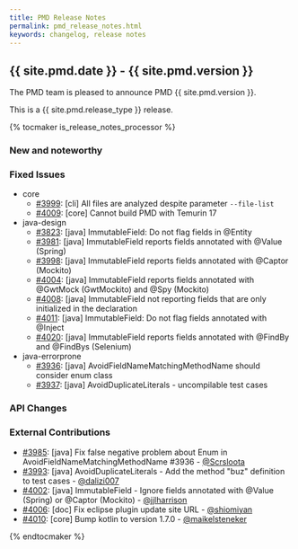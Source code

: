 ```yaml
---
title: PMD Release Notes
permalink: pmd_release_notes.html
keywords: changelog, release notes
---
```


## {{ site.pmd.date }} - {{ site.pmd.version }}

The PMD team is pleased to announce PMD {{ site.pmd.version }}.

This is a {{ site.pmd.release_type }} release.

{% tocmaker is_release_notes_processor %}

### New and noteworthy

### Fixed Issues
* core
    * [#3999](https://github.com/pmd/pmd/issues/3999): \[cli] All files are analyzed despite parameter `--file-list`
    * [#4009](https://github.com/pmd/pmd/issues/4009): \[core] Cannot build PMD with Temurin 17
* java-design
    * [#3823](https://github.com/pmd/pmd/issues/3823): \[java] ImmutableField: Do not flag fields in @Entity
    * [#3981](https://github.com/pmd/pmd/issues/3981): \[java] ImmutableField reports fields annotated with @Value (Spring)
    * [#3998](https://github.com/pmd/pmd/issues/3998): \[java] ImmutableField reports fields annotated with @Captor (Mockito)
    * [#4004](https://github.com/pmd/pmd/issues/4004): \[java] ImmutableField reports fields annotated with @GwtMock (GwtMockito) and @Spy (Mockito)
    * [#4008](https://github.com/pmd/pmd/issues/4008): \[java] ImmutableField not reporting fields that are only initialized in the declaration
    * [#4011](https://github.com/pmd/pmd/issues/4011): \[java] ImmutableField: Do not flag fields annotated with @Inject
    * [#4020](https://github.com/pmd/pmd/issues/4020): \[java] ImmutableField reports fields annotated with @FindBy and @FindBys (Selenium)
* java-errorprone
    * [#3936](https://github.com/pmd/pmd/issues/3936): \[java] AvoidFieldNameMatchingMethodName should consider enum class
    * [#3937](https://github.com/pmd/pmd/issues/3937): \[java] AvoidDuplicateLiterals - uncompilable test cases

### API Changes

### External Contributions
* [#3985](https://github.com/pmd/pmd/pull/3985): \[java] Fix false negative problem about Enum in AvoidFieldNameMatchingMethodName #3936 - [@Scrsloota](https://github.com/Scrsloota)
* [#3993](https://github.com/pmd/pmd/pull/3993): \[java] AvoidDuplicateLiterals - Add the method "buz" definition to test cases - [@dalizi007](https://github.com/dalizi007)
* [#4002](https://github.com/pmd/pmd/pull/4002): \[java] ImmutableField - Ignore fields annotated with @Value (Spring) or @Captor (Mockito) - [@jjlharrison](https://github.com/jjlharrison)
* [#4006](https://github.com/pmd/pmd/pull/4006): \[doc] Fix eclipse plugin update site URL - [@shiomiyan](https://github.com/shiomiyan)
* [#4010](https://github.com/pmd/pmd/pull/4010): \[core] Bump kotlin to version 1.7.0 - [@maikelsteneker](https://github.com/maikelsteneker)

{% endtocmaker %}

